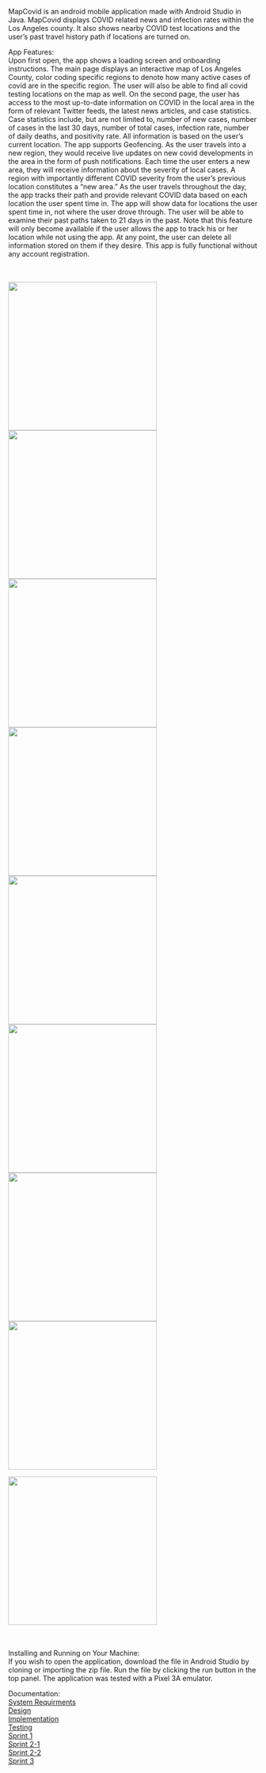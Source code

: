 MapCovid is an android mobile application made with Android Studio in Java. MapCovid displays COVID related news and infection rates within the Los Angeles county. It also shows nearby COVID test locations and the user’s past travel history path if locations are turned on.

App Features: <br>
Upon first open, the app shows a loading screen and onboarding instructions. The main page displays an interactive map of Los Angeles County, color coding specific regions to denote how many active cases of covid are in the specific region. The user will also be able to find all covid testing locations on the map as well. 
On the second page, the user has access to the most up-to-date information on COVID in the local area in the form of relevant Twitter feeds, the latest news articles, and case statistics. Case statistics include, but are not limited to, number of new cases, number of cases in the last 30 days, number of total cases, infection rate, number of daily deaths, and positivity rate. All information is based on the user’s current location. 
The app supports Geofencing. As the user travels into a new region, they would receive live updates on new covid developments in the area in the form of push notifications. Each time the user enters a new area, they will receive information about the severity of local cases. A region with importantly different COVID severity from the user’s previous location constitutes a “new area.”
As the user travels throughout the day, the app tracks their path and provide relevant COVID data based on each location the user spent time in. The app will show data for locations the user spent time in, not where the user drove through. The user will be able to examine their past paths taken to 21 days in the past. Note that this feature will only become available if the user allows the app to track his or her location while not using the app. At any point, the user can delete all information stored on them if they desire. This app is fully functional without any account registration. <br><br><br>

<img src="https://user-images.githubusercontent.com/54614988/128774148-0148bb8c-acdf-4a90-a403-db12bbed6920.PNG" width="300">

<img src="https://user-images.githubusercontent.com/54614988/128777343-5114c76b-54bf-4e57-b7a7-5c3b4fbe4513.PNG" width="300">

<img src="https://user-images.githubusercontent.com/54614988/128774146-297706ab-094a-4116-ac62-a9e8ebee186c.PNG" width="300">

<img src="https://user-images.githubusercontent.com/54614988/128774143-0f9da627-5aad-47a6-add6-b04204e78a81.PNG" width="300">

<img src="https://user-images.githubusercontent.com/54614988/128774137-c576c6a9-52da-462e-9a03-32cc435010e5.PNG" width="300">

<img src="https://user-images.githubusercontent.com/54614988/128774167-5b7474bd-d567-47fa-a056-73ff89ca13a4.PNG" width="300">

<img src="https://user-images.githubusercontent.com/54614988/128774166-25a03387-0dda-45b2-9c5e-2e9ef0f9472d.PNG" width="300">

<img src="https://user-images.githubusercontent.com/54614988/128774165-3b260336-4d8a-476c-bc6a-e743d1ee2a77.PNG" width="300">

<img src="https://user-images.githubusercontent.com/54614988/128772888-488dc064-9f32-41ca-9645-f219f8f8d4b7.PNG" width="300"> <br /><br><br>

Installing and Running on Your Machine: <br />
If you wish to open the application, download the file in Android Studio by cloning or importing the zip file. Run the file by clicking the run button in the top panel. The application was tested with a Pixel 3A emulator.


Documentation: <br>
[System Requirments](https://github.com/yongeshi/covid-app/files/6957349/CovidAppDoc1.docx) <br>
[Design](https://github.com/yongeshi/covid-app/files/6957350/CovidAppDoc2.docx) <br>[Implementation](https://github.com/yongeshi/covid-app/files/6957368/CovidAppDoc3.docx) <br>
[Testing](https://github.com/yongeshi/covid-app/files/6957373/CovidAppDoc4.docx) <br>
[Sprint 1](https://github.com/yongeshi/covid-app/files/6957374/CovidAppDoc5.docx) <br>
[Sprint 2-1](https://github.com/yongeshi/covid-app/files/6957375/CovidAppDoc6.docx) <br>
[Sprint 2-2](https://github.com/yongeshi/covid-app/files/6957377/CovidAppDoc6-2.docx) <br>
[Sprint 3](https://github.com/yongeshi/covid-app/files/6957378/CovidAppDoc7.docx)



